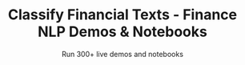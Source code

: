 ---
layout: demopagenew
title: Classify Financial Texts - Finance NLP Demos & Notebooks
seotitle: 'Finance NLP: Classify Financial Texts - John Snow Labs'
subtitle: Run 300+ live demos and notebooks
full_width: true
permalink: /financial_text_classification
key: demo
article_header:
  type: demo
license: false
mode: immersivebg
show_edit_on_github: false
show_date: false
data:
  sections:  
    - secheader: yes
      secheader:
        - subtitle: Classify Financial Texts - Live Demos & Notebooks
          activemenu: financial_text_classification
      source: yes
      source: 
        - title: ESG News Classification  
          id: esg_news_classification       
          image: 
              src: /assets/images/ESG_News_Classification.svg
          image2: 
              src: /assets/images/ESG_News_Classification_f.svg
          excerpt: This demo showcases ESG news classification, with 3-classes and 27-classes ESG models.
          actions:
          - text: Live Demo
            type: normal
            url: https://demo.johnsnowlabs.com/finance/FINCLF_ESG/
          - text: Colab
            type: blue_btn
            url: 
        - title: Financial News Classification 
          id: financial_news_classification        
          image: 
              src: /assets/images/Financial_News_Classification_new.svg
          image2: 
              src: /assets/images/Financial_News_Classification_new_f.svg
          excerpt: This model classifies financial news using multilabel categories.
          actions:
          - text: Live Demo
            type: normal
            url: https://demo.johnsnowlabs.com/finance/CLASSIFICATION_MULTILABEL/
          - text: Colab
            type: blue_btn
            url:         
        - title: Identify topics about banking
          id: classify_banking_related_texts   
          image: 
              src: /assets/images/Classify_Banking-related_texts.svg
          image2: 
              src: /assets/images/Classify_Banking-related_texts_f.svg
          excerpt: This demo shows how to classify banking-related texts into 77 categories.
          actions:
          - text: Live Demo
            type: normal
            url: https://demo.johnsnowlabs.com/public/CLASSIFICATION_BANKING/
          - text: Colab
            type: blue_btn
            url: https://colab.research.google.com/github/JohnSnowLabs/spark-nlp-workshop/blob/master/tutorials/streamlit_notebooks/BertForSequenceClassification.ipynb
        - title: Classify Customer Support tickets (banking)  
          id: classification_bank_complaint_texts      
          image: 
              src: /assets/images/Classification_of_Bank_Complaint_Text.svg
          image2: 
              src: /assets/images/Classification_of_Bank_Complaint_Text_f.svg
          excerpt: This model classifies the topic/class of a complaint about a bank-related product.
          actions:
          - text: Live Demo
            type: normal
            url: https://demo.johnsnowlabs.com/finance/COMPLAINT_CLASSIFICATION/
          - text: Colab
            type: blue_btn
            url: https://colab.research.google.com/github/JohnSnowLabs/spark-nlp-workshop/blob/master/tutorials/streamlit_notebooks/BertForSequenceClassification.ipynb
        - title: Forward Looking Statements Classification 
          id: forward_looking_statements_classification       
          image: 
              src: /assets/images/Forward_Looking_Statements_Classification.svg
          image2: 
              src: /assets/images/Forward_Looking_Statements_Classification_f.svg
          excerpt: This demo shows how you can detect Forward Looking Statements in Financial Texts, as 10K filings or annual reports.
          actions:
          - text: Live Demo
            type: normal
            url: https://demo.johnsnowlabs.com/finance/FINCLF_FLS/
          - text: Colab
            type: blue_btn
            url: https://nlp.johnsnowlabs.com/ 
---